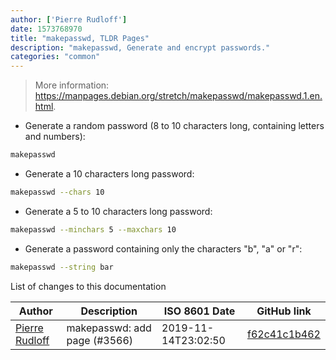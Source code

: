 ```yaml
---
author: ['Pierre Rudloff']
date: 1573768970
title: "makepasswd, TLDR Pages"
description: "makepasswd, Generate and encrypt passwords."
categories: "common"
---
```

> More information: <https://manpages.debian.org/stretch/makepasswd/makepasswd.1.en.html>.

- Generate a random password (8 to 10 characters long, containing letters and numbers):

```bash
makepasswd
```

- Generate a 10 characters long password:

```bash
makepasswd --chars 10
```

- Generate a 5 to 10 characters long password:

```bash
makepasswd --minchars 5 --maxchars 10
```

- Generate a password containing only the characters "b", "a" or "r":

```bash
makepasswd --string bar
```
List of changes to this documentation


Author | Description | ISO 8601 Date | GitHub link
------|-----|-----|-----
[Pierre Rudloff](mailto:contact@rudloff.pro) | makepasswd: add page (#3566) | 2019-11-14T23:02:50 | [f62c41c1b462](https://github.com/tldr-pages/tldr/commit/f62c41c1b462c4115559162250588c610a8203f8)

